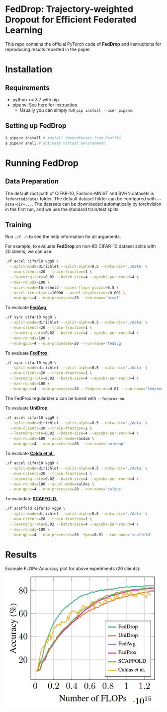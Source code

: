 # FedDrop: Trajectory-weighted Dropout for Efficient Federated Learning

This repo contains the official PyTorch code
of **FedDrop** and instructions for reproducing results
reported in the paper.

# Installation

## Requirements

* python >= 3.7 with pip.
* pipenv: See
  [here](https://pipenv-fork.readthedocs.io/en/latest/)
  for instruction.
  * Usually you can simply run `pip install --user pipenv`.

## Setting up FedDrop

```bash
$ pipenv install # install dependencies from Pipfile
$ pipenv shell # activate virtual environment
```

# Running FedDrop

## Data Preparation

The default root path of CIFAR-10, Fashion-MNIST and SVHN datasets
is `federated/data/` folder.
The default dataset folder can be configured with `--data-dir=...`.
The datasets can be downloaded automatically by torchvision
in the first run,
and we use the standard train/test splits.

## Training

Run `./f -h` to see the help information for all arguments.

For example,
to evaluate **FedDrop**
on non-IID CIFAR-10 dataset splits with 20 clients,
we can use:
```bash
./f accel cifar10 vgg9 \
  --split-mode=dirichlet --split-alpha=0.5 --data-dir='./data' \
  --num-clients=20 --train-fraction=1 \
  --learning-rate=0.02 --batch-size=4 --epochs-per-round=4 \
  --max-rounds=100 \
  --accel-mode=threshold --accel-flops-global=0.5 \
  --accel-iterations=10000 --accel-regularizer=0.001 \
  --num-gpus=4 --num-processes=20 --run-name='accel'
```

To evaluate [**FedAvg**](http://proceedings.mlr.press/v54/mcmahan17a/mcmahan17a.pdf),
```bash
./f sync cifar10 vgg9 \
  --split-mode=dirichlet --split-alpha=0.5 --data-dir='./data' \
  --num-clients=20 --train-fraction=1 \
  --learning-rate=0.02 --batch-size=4 --epochs-per-round=4 \
  --max-rounds=100 \
  --num-gpus=4 --num-processes=20 --run-name='fedavg'
```

To evaluate [**FedProx**](https://arxiv.org/abs/1812.06127),
```bash
./f sync cifar10 vgg9 \
  --split-mode=dirichlet --split-alpha=0.5 --data-dir='./data' \
  --num-clients=20 --train-fraction=1 \
  --learning-rate=0.02 --batch-size=4 --epochs-per-round=4 \
  --max-rounds=100 \
  --num-gpus=4 --num-processes=20 --fedprox-mu=0.01 --run-name='fedprox'
```
The FedProx regularizer $\mu$ can be tuned with `--fedprox-mu`.

To evaluate **UniDrop**,
```bash
./f accel cifar10 vgg9 \
  --split-mode=dirichlet --split-alpha=0.5 --data-dir='./data' \
  --num-clients=20 --train-fraction=1 \
  --learning-rate=0.02 --batch-size=4 --epochs-per-round=4 \
  --max-rounds=100 --accel-mode=random \
  --num-gpus=4 --num-processes=20 --run-name='unidrop'
```

To evaluate [**Calda et al.**](https://arxiv.org/abs/1812.07210),
```bash
./f accel cifar10 vgg9 \
  --split-mode=dirichlet --split-alpha=0.5 --data-dir='./data' \
  --num-clients=20 --train-fraction=1 \
  --learning-rate=0.02 --batch-size=4 --epochs-per-round=4 \
  --max-rounds=100 --accel-mode=caldas \
  --num-gpus=4 --num-processes=20 --run-name='caldas'
```

To evaludate [**SCAFFOLD**](https://arxiv.org/abs/1910.06378),
```bash
./f scaffold cifar10 vgg9 \
  --split-mode=dirichlet --split-alpha=0.5 --data-dir='./data' \
  --num-clients=20 --train-fraction=1 \
  --learning-rate=0.02 --batch-size=4 --epochs-per-round=4 \
  --max-rounds=100 \
  --num-gpus=4 --num-processes=20 -fpmu=0.01 --run-name='scaffold'
```

# Results

Example FLOPs-Accuracy plot for above experiments (20 clients):
![20 clients](figures/CIFAR10_epr_4.png)
